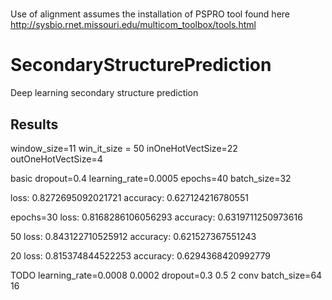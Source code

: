 #
Use of alignment assumes the installation of PSPRO tool found here http://sysbio.rnet.missouri.edu/multicom_toolbox/tools.html


# SecondaryStructurePrediction

Deep learning secondary structure prediction

## Results

window_size=11
win_it_size = 50
inOneHotVectSize=22
outOneHotVectSize=4

basic
dropout=0.4
learning_rate=0.0005
epochs=40
batch_size=32

loss: 0.8272695092021721
accuracy: 0.627124216780551

epochs=30
loss: 0.8168286106056293
accuracy: 0.6319711250973616

50 
loss: 0.843122710525912
accuracy: 0.621527367551243

20
loss: 0.815374844522253
accuracy: 0.6294368420992779

TODO
learning_rate=0.0008 0.0002
dropout=0.3 0.5
2 conv
batch_size=64 16
